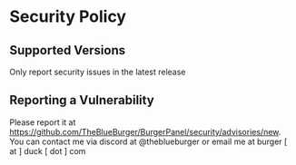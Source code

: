 # Security Policy

## Supported Versions

Only report security issues in the latest release
## Reporting a Vulnerability

Please report it at https://github.com/TheBlueBurger/BurgerPanel/security/advisories/new. You can contact me via discord at @theblueburger or email me at burger [ at ] duck [ dot ] com
